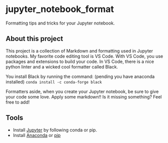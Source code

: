 # jupyter_notebook_format
Formatting tips and tricks for your Jupyter notebook.

## About this project
This project is a collection of Markdown and formatting used in Jupyter notebooks. 
My favorite code editing tool is VS Code. With VS Code, you use packages and extensions to build your code. 
In VS Code, there is a nice python linter and a wicked cool formatter called Black. 

You install Black by running the command: (pending you have anaconda installed) 
`conda install -c conda-forge black`

Formatters aside, when you create your Jupyter notebook, be sure to give your code some love. Apply some markdown!! 
Is it missing something? Feel free to add!

## Tools
* Install <a href="https://jupyter.org/install">Jupyter</a> by following conda or pip. 
* Install <a href="https://docs.anaconda.com/anaconda/install/">Anaconda</a> or <a href="https://pip.pypa.io/en/stable/reference/pip_install/">pip</a>
